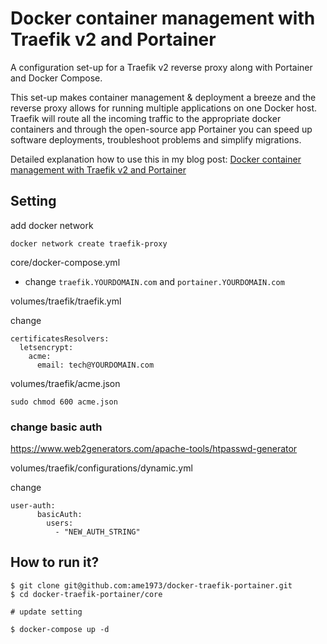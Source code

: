 # Docker container management with Traefik v2 and Portainer

A configuration set-up for a Traefik v2 reverse proxy along with Portainer and Docker Compose.

This set-up makes container management & deployment a breeze and the reverse proxy allows for running multiple applications on one Docker host. Traefik will route all the incoming traffic to the appropriate docker containers and through the open-source app Portainer you can speed up software deployments, troubleshoot problems and simplify migrations.

Detailed explanation how to use this in my blog post:
[Docker container management with Traefik v2 and Portainer](https://rafrasenberg.com/posts/docker-container-management-with-traefik-v2-and-portainer/)

## Setting

add docker network

`docker network create traefik-proxy`

core/docker-compose.yml

- change `traefik.YOURDOMAIN.com` and `portainer.YOURDOMAIN.com`

volumes/traefik/traefik.yml

change 

```
certificatesResolvers:
  letsencrypt:
    acme:
      email: tech@YOURDOMAIN.com
```

volumes/traefik/acme.json

```
sudo chmod 600 acme.json
```

### change basic auth

https://www.web2generators.com/apache-tools/htpasswd-generator

volumes/traefik/configurations/dynamic.yml

change 

```
user-auth:
      basicAuth:
        users:
          - "NEW_AUTH_STRING"
```

## How to run it?

```
$ git clone git@github.com:ame1973/docker-traefik-portainer.git
$ cd docker-traefik-portainer/core

# update setting

$ docker-compose up -d
```
